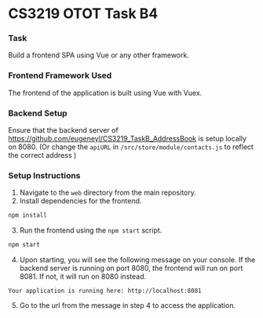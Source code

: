 # CS3219 OTOT Task B4

### Task

Build a frontend SPA using Vue or any other framework.

### Frontend Framework Used

The frontend of the application is built using Vue with Vuex.

### Backend Setup

Ensure that the backend server of https://github.com/eugeneyl/CS3219_TaskB_AddressBook is setup locally on 8080. (Or change the `apiURL` in `/src/store/module/contacts.js` to reflect the correct address  )

### Setup Instructions 

1. Navigate to the `web` directory from the main repository.
2. Install dependencies for the frontend.

```bash
npm install
```

3. Run the frontend using the `npm start` script.

```bash
npm start
```

4. Upon starting, you will see the following message on your console. If the backend server is running on port 8080, the frontend will run on port 8081. If not, it will run on 8080 instead. 

```
Your application is running here: http://localhost:8081
```

5. Go to the url from the message in step 4 to access the application. 